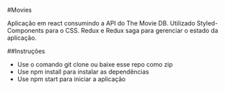 #Movies

Aplicação em react consumindo a API do The Movie DB.
Utilizado Styled-Components para o CSS. Redux e Redux saga para gerenciar o estado da aplicação.

##Instruções

- Use o comando git clone ou baixe esse repo como zip
- Use npm install para instalar as dependências
- Use npm start para iniciar a aplicação
